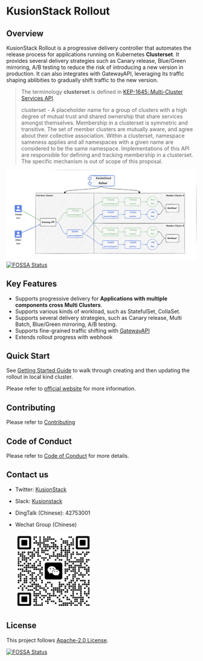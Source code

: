 # KusionStack Rollout

## Overview

KusionStack Rollout is a progressive delivery controller that automates the release process for applications running on Kubernetes **Clusterset**.
It provides several delivery strategies such as Canary release, Blue/Green mirroring, A/B testing to reduce the risk of introducing a new version in production. It can also integrates with GatewayAPI, leveraging its traffic shaping ablibities to gradually shift traffic to the new version.  

> The terminology **clusterset** is defined in [KEP-1645: Multi-Cluster Services API](https://github.com/kubernetes/enhancements/tree/master/keps/sig-multicluster/1645-multi-cluster-services-api). 
> 
> clusterset - A placeholder name for a group of clusters with a high degree of mutual trust and shared ownership that share services amongst themselves. Membership in a clusterset is symmetric and transitive. The set of member clusters are mutually aware, and agree about their collective association. Within a clusterset, namespace sameness applies and all namespaces with a given name are considered to be the same namespace. Implementations of this API are responsible for defining and tracking membership in a clusterset. The specific mechanism is out of scope of this proposal.

![overview](docs/image/overview.jpg)
[![FOSSA Status](https://app.fossa.com/api/projects/git%2Bgithub.com%2FKusionStack%2Frollout.svg?type=shield)](https://app.fossa.com/projects/git%2Bgithub.com%2FKusionStack%2Frollout?ref=badge_shield)

## Key Features

- Supports progressive delivery for **Applications with multiple components cross Multi Clusters**.
- Supports various kinds of workload, such as StatefulSet, CollaSet.
- Supports several delivery strategies, such as Canary release, Multi Batch, Blue/Green mirroring, A/B testing.
- Supports fine-grained traffic shifting with [GatewayAPI](https://gateway-api.sigs.k8s.io)
- Extends rollout progress with webhook

## Quick Start

See [Getting Started Guide](docs/en/quick_start.md) to walk through creating and then updating the rollout in local kind cluster.

Please refer to [official website](https://www.kusionstack.io/docs/) for more information.

## Contributing

Please refer to [Contributing](CONTRIBUTING.md)

## Code of Conduct

Please refer to [Code of Conduct](CODE_OF_CONDUCT.md) for more details.

## Contact us
- Twitter: [KusionStack](https://twitter.com/KusionStack)
- Slack: [Kusionstack](https://join.slack.com/t/kusionstack/shared_invite/zt-19lqcc3a9-_kTNwagaT5qwBE~my5Lnxg)
- DingTalk (Chinese): 42753001
- Wechat Group (Chinese)

  <img src="docs/image/wx_spark.jpg" width="200" height="200"/>

## License

This project follows [Apache-2.0 License](LICENSE).


[![FOSSA Status](https://app.fossa.com/api/projects/git%2Bgithub.com%2FKusionStack%2Frollout.svg?type=large)](https://app.fossa.com/projects/git%2Bgithub.com%2FKusionStack%2Frollout?ref=badge_large)
